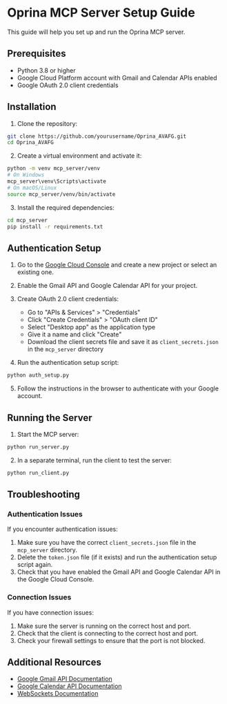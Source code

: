 # Oprina MCP Server Setup Guide

This guide will help you set up and run the Oprina MCP server.

## Prerequisites

- Python 3.8 or higher
- Google Cloud Platform account with Gmail and Calendar APIs enabled
- Google OAuth 2.0 client credentials

## Installation

1. Clone the repository:
```bash
git clone https://github.com/yourusername/Oprina_AVAFG.git
cd Oprina_AVAFG
```

2. Create a virtual environment and activate it:
```bash
python -m venv mcp_server/venv
# On Windows
mcp_server\venv\Scripts\activate
# On macOS/Linux
source mcp_server/venv/bin/activate
```

3. Install the required dependencies:
```bash
cd mcp_server
pip install -r requirements.txt
```

## Authentication Setup

1. Go to the [Google Cloud Console](https://console.cloud.google.com/) and create a new project or select an existing one.

2. Enable the Gmail API and Google Calendar API for your project.

3. Create OAuth 2.0 client credentials:
   - Go to "APIs & Services" > "Credentials"
   - Click "Create Credentials" > "OAuth client ID"
   - Select "Desktop app" as the application type
   - Give it a name and click "Create"
   - Download the client secrets file and save it as `client_secrets.json` in the `mcp_server` directory

4. Run the authentication setup script:
```bash
python auth_setup.py
```

5. Follow the instructions in the browser to authenticate with your Google account.

## Running the Server

1. Start the MCP server:
```bash
python run_server.py
```

2. In a separate terminal, run the client to test the server:
```bash
python run_client.py
```

## Troubleshooting

### Authentication Issues

If you encounter authentication issues:

1. Make sure you have the correct `client_secrets.json` file in the `mcp_server` directory.
2. Delete the `token.json` file (if it exists) and run the authentication setup script again.
3. Check that you have enabled the Gmail API and Google Calendar API in the Google Cloud Console.

### Connection Issues

If you have connection issues:

1. Make sure the server is running on the correct host and port.
2. Check that the client is connecting to the correct host and port.
3. Check your firewall settings to ensure that the port is not blocked.

## Additional Resources

- [Google Gmail API Documentation](https://developers.google.com/gmail/api/guides)
- [Google Calendar API Documentation](https://developers.google.com/calendar/api/guides/overview)
- [WebSockets Documentation](https://websockets.readthedocs.io/) 